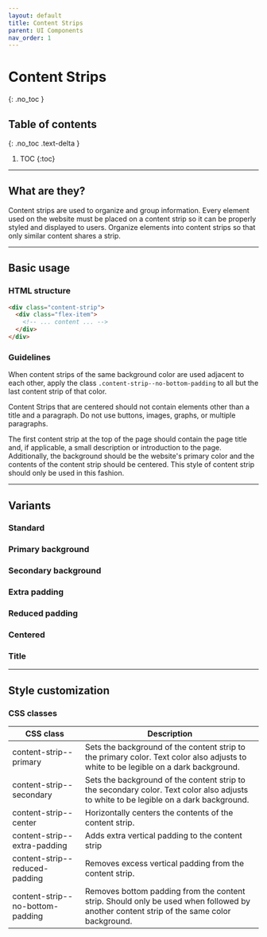 ```yaml
---
layout: default
title: Content Strips
parent: UI Components
nav_order: 1
---
```


# Content Strips
{: .no_toc }
## Table of contents
{: .no_toc .text-delta }
1. TOC
{:toc}

---

## What are they?
Content strips are used to organize and group information. Every element used on the website must be placed on a content strip so it can be properly styled and displayed to users. Organize elements into content strips so that only similar content shares a strip.

---

## Basic usage

### HTML structure

``` html
<div class="content-strip">
  <div class="flex-item">
    <!-- ... content ... -->
  </div>
</div>
```

### Guidelines
When content strips of the same background color are used adjacent to each other, apply the class `.content-strip--no-bottom-padding` to all but the last content strip of that color.  

Content Strips that are centered should not contain elements other than a title and a paragraph. Do not use buttons, images, graphs, or multiple paragraphs.  

The first content strip at the top of the page should contain the page title and, if applicable, a small description or introduction to the page. Additionally, the background should be the website's primary color and the contents of the content strip should be centered. This style of content strip should only be used in this fashion.

---

## Variants

### Standard

<script async src="//jsfiddle.net/Jack_Buehner/p8s3uyzx/5/embed/html,result/dark/"></script>

### Primary background

<script async src="//jsfiddle.net/Jack_Buehner/p8s3uyzx/6/embed/html,result/dark/"></script>

### Secondary background

<script async src="//jsfiddle.net/Jack_Buehner/p8s3uyzx/8/embed/html,result/dark/"></script>

### Extra padding

<script async src="//jsfiddle.net/Jack_Buehner/p8s3uyzx/10/embed/html,result/dark/"></script>

### Reduced padding

<script async src="//jsfiddle.net/Jack_Buehner/p8s3uyzx/17/embed/html,result/dark/"></script>

### Centered
<script async src="//jsfiddle.net/Jack_Buehner/p8s3uyzx/15/embed/html,result/dark/"></script>

### Title
<script async src="//jsfiddle.net/Jack_Buehner/p8s3uyzx/13/embed/html,result/dark/"></script>

---

## Style customization

### CSS classes

| CSS class | Description |
|---|---|
| content-strip--primary | Sets the background of the content strip to the primary color. Text color also adjusts to white to be legible on a dark background. |
| content-strip--secondary | Sets the background of the content strip to the secondary color. Text color also adjusts to white to be legible on a dark background. |
| content-strip--center | Horizontally centers the contents of the content strip. |
| content-strip--extra-padding | Adds extra vertical padding to the content strip |
| content-strip--reduced-padding | Removes excess vertical padding from the content strip.  |
| content-strip--no-bottom-padding | Removes bottom padding from the content strip. Should only be used when followed by another content strip of the same color background. |
